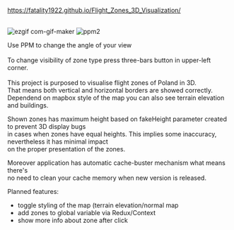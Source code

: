 https://fatality1922.github.io/Flight_Zones_3D_Visualization/</br></br>

![ezgif com-gif-maker](https://user-images.githubusercontent.com/13122492/216832372-a00b2020-a857-497c-bc3d-f030b7d6bfca.gif)
![ppm2](https://user-images.githubusercontent.com/13122492/216833403-514da9f4-26a6-4790-bc22-9703881afd01.png)


Use PPM to change the angle of your view </br></br>
To change visibility of zone type press three-bars button in upper-left corner. </br></br>
This project is purposed to visualise flight zones of Poland in 3D. </br>
That means both vertical and horizontal borders are showed correctly.</br>
Dependend on mapbox style of the map you can also see terrain elevation 
and buildings. 

Shown zones has maximum height based on fakeHeight parameter created to prevent 3D display bugs </br>
in cases when zones have equal heights. 
This implies some inaccuracy, nevertheless it has minimal impact </br> 
on the proper presentation of the zones.

Moreover application has automatic cache-buster mechanism what means there's </br>
no need to clean your cache memory when new version is released. 

Planned features:
- toggle styling of the map (terrain elevation/normal map
- add zones to global variable via Redux/Context
- show more info about zone after click
